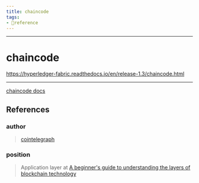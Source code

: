 ```yaml
---
title: chaincode
tags:
- 🔗reference
---
```



---

# chaincode

https://hyperledger-fabric.readthedocs.io/en/release-1.3/chaincode.html

---
[chaincode docs](/Bibliography/chaincode%20docs.md)
## References

### author
>  [cointelegraph](/Authors/cointelegraph.md)
### position
>  Application layer at [A beginner's guide to understanding the layers of blockchain technology](/Bibliography/A%20beginner's%20guide%20to%20understanding%20the%20layers%20of%20blockchain%20technology.md)
